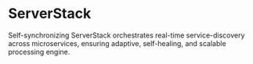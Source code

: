 # ServerStack
Self-synchronizing ServerStack orchestrates real-time service-discovery across microservices, ensuring adaptive, self-healing, and scalable processing engine.
